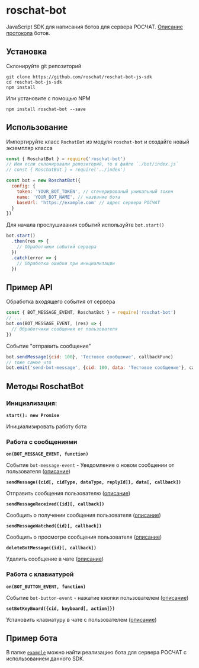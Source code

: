# roschat-bot
JavaScript SDK для написания ботов для сервера РОСЧАТ. [Описание протокола](https://github.com/roschat/roschat-docs/wiki/roschat-bot-api) ботов.

## Установка
Склонируйте git репозиторий
```
git clone https://github.com/roschat/roschat-bot-js-sdk
cd roschat-bot-js-sdk
npm install
```
Или установите с помощью NPM
```
npm install roschat-bot --save
```


## Использование
Импортируйте класс `RochatBot` из модуля `roschat-bot` и создайте новый экземпляр класса
```js
const { RoschatBot } = require('roschat-bot')
// Или если склонировали репозиторий, то в файле `./bot/index.js`
// const { RoschatBot } = require('../index')

const bot = new RoschatBot({
  config: {
    token: 'YOUR_BOT_TOKEN', // сгенерированый уникальный токен
    name: 'YOUR_BOT_NAME', // название бота
    baseUrl: 'https://example.com' // адрес сервера РОСЧАТ
  }
})
```

Для начала прослушивания событий используйте `bot.start()`
```js
bot.start()
  .then(res => {
    // Обработчики событий сервера
  })
  .catch(error => {
    // Обработка ошибки при инициализации
  })
```

## Пример API
Обработка входящего события от сервера
```js
const { BOT_MESSAGE_EVENT, RoschatBot } = require('roschat-bot')
// ...
bot.on(BOT_MESSAGE_EVENT, (res) => {
  // Обработчики сообщения от пользователя
})
```
Событие "отправить сообщение"
```js
bot.sendMessage({cid: 100}, 'Тестовое сообщение', callbackFunc)
// тоже самое что
bot.emit('send-bot-message', {cid: 100, data: 'Тестовое сообщение'}, callbackFunc)
```

## Методы RoschatBot
### Инициализация:
__`start(): new Promise`__

Инициализировать работу бота 

### Работа с сообщениями
__`on(BOT_MESSAGE_EVENT, function)`__

Событие `bot-message-event` - Уведомление о новом сообщении от пользователя ([описание](https://github.com/roschat/roschat-docs/wiki/roschat-bot-api-send-bot-message))


__`sendMessage({cid[, cidType, dataType, replyId]}, data[, callback])`__

Отправить сообщения пользователю ([описание](
https://github.com/roschat/roschat-docs/wiki/roschat-bot-api-send-bot-message
))

__`sendMessageReceived({id}[, callback])`__

Сообщить о получении сообщения пользователя ([описание](https://github.com/roschat/roschat-docs/wiki/roschat-bot-api-bot-message-received))

__`sendMessageWatched({id}[, callback])`__

Сообщить о просмотре сообщения пользователя ([описание](https://github.com/roschat/roschat-docs/wiki/roschat-bot-api-bot-message-watched))

__`deleteBotMessage({id}[, callback])`__

Удалить сообщение в чате ([описание](https://github.com/roschat/roschat-docs/wiki/roschat-bot-api-delete-bot-message))

### Работа с клавиатурой
__`on(BOT_BUTTON_EVENT, function)`__

Событие `bot-button-event` - нажатие кнопки пользователем ([описание](https://github.com/roschat/roschat-docs/wiki/roschat-bot-api-bot-button-event))

__`setBotKeyBoard({cid, keyboard[, action]})`__

Установить клавиатуру в чате с пользователем ([описание](https://github.com/roschat/roschat-docs/wiki/roschat-bot-api-set-bot-keyboard))


## Пример бота
В папке [`example`](https://github.com/roschat/roschat-bot-js-sdk/tree/master/example) можно найти реализацию бота для сервера РОСЧАТ с использованием данного SDK. 
